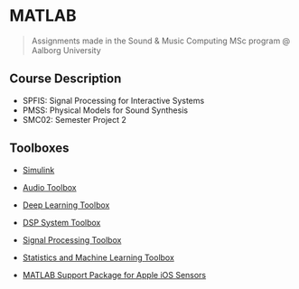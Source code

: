 # MATLAB
> Assignments made in the Sound & Music Computing MSc program @ Aalborg University

## Course Description
- SPFIS: Signal Processing for Interactive Systems
- PMSS: Physical Models for Sound Synthesis
- SMC02: Semester Project 2

## Toolboxes
- [Simulink](https://se.mathworks.com/help/simulink/index.html?searchHighlight=simulink&s_tid=srchtitle_simulink_1)

- [Audio Toolbox](https://se.mathworks.com/help/audio/index.html?searchHighlight=audio%20toolbox&s_tid=srchtitle_audio%2520toolbox_1)

- [Deep Learning Toolbox](https://se.mathworks.com/help/deeplearning/index.html?searchHighlight=audio%20toolbox&s_tid=srchtitle_audio%2520toolbox_3)

- [DSP System Toolbox](https://se.mathworks.com/help/dsp/index.html?searchHighlight=audio%20toolbox&s_tid=srchtitle_audio%2520toolbox_4)

- [Signal Processing Toolbox](https://se.mathworks.com/help/signal/index.html?searchHighlight=signal%20processing%20toolbox&s_tid=srchtitle_signal%20processing%20toolbox_1)

- [Statistics and Machine Learning Toolbox](https://se.mathworks.com/help/stats/index.html?searchHighlight=Statistics%20and%20machine%20learning%20toolbox&s_tid=srchtitle_Statistics%20and%20machine%20learning%20toolbox_1)

- [MATLAB Support Package for Apple iOS Sensors](https://se.mathworks.com/matlabcentral/fileexchange/51235-matlab-support-package-for-apple-ios-sensors?s_tid=srchtitle_MATLAB%20support%20package%20for%20apple%20ios%20sensors_1)
